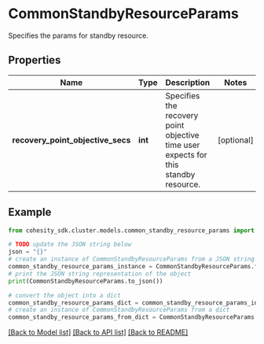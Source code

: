 # CommonStandbyResourceParams

Specifies the params for standby resource.

## Properties

Name | Type | Description | Notes
------------ | ------------- | ------------- | -------------
**recovery_point_objective_secs** | **int** | Specifies the recovery point objective time user expects for this standby resource. | [optional] 

## Example

```python
from cohesity_sdk.cluster.models.common_standby_resource_params import CommonStandbyResourceParams

# TODO update the JSON string below
json = "{}"
# create an instance of CommonStandbyResourceParams from a JSON string
common_standby_resource_params_instance = CommonStandbyResourceParams.from_json(json)
# print the JSON string representation of the object
print(CommonStandbyResourceParams.to_json())

# convert the object into a dict
common_standby_resource_params_dict = common_standby_resource_params_instance.to_dict()
# create an instance of CommonStandbyResourceParams from a dict
common_standby_resource_params_from_dict = CommonStandbyResourceParams.from_dict(common_standby_resource_params_dict)
```
[[Back to Model list]](../README.md#documentation-for-models) [[Back to API list]](../README.md#documentation-for-api-endpoints) [[Back to README]](../README.md)


